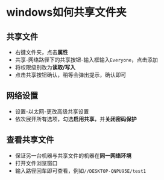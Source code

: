 # windows如何共享文件夹

## 共享文件

- 右键文件夹，点击**属性**
- 共享-网络路径下的共享按钮-输入框输入`Everyone`，点击添加
- 将权限级别改为**读取/写入**
- 点击共享按钮确认，稍等会弹出提示，确认即可

## 网络设置

- 设置-以太网-更改高级共享设置
- 依次展开所有选项，勾选**启用共享**，并**关闭密码保护**

## 查看共享文件

- 保证另一台机器与共享文件的机器在**同一网络环境**
- 打开文件浏览窗口
- 输入路径回车即可查看，例如`//DESKTOP-QNPU95E/test1`